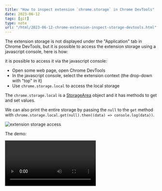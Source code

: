 ```yaml
---
title: "How to inspect extension `chrome.storage` in Chrome DevTools"
date: 2023-06-12
tags: [git]
type: note
url: "/html/2023-06-12-chrome-extension-inspect-storage-devtools.html"
---
```


The extension storage is not displayed under the "Application" tab in Chrome DevTools, but
it is possible to access the extension storage using a javascript console, here is how:

it is possible to access it via the javascript console:

* Open some web page, open Chrome DevTools
* In the javascript console, select the extension context (the drop-down with "top" in it)
* Use `chrome.storage.local` to access the local storage

The `chrome.storage.local` is a [StorageArea](https://developer.chrome.com/docs/extensions/reference/storage/#type-StorageArea) 
object and it has methods to get and set values.

We can also print the entire storage by passing the `null` to the `get` method
with `chrome.storage.local.get(null).then((data) => console.log(data))`.

<!-- more -->

![extension storage access](/static/2023-06-13-chrome-extnension-storage.png)

The demo:

![extension storage demo](/static/2023-06-13-chrome-extension-storage.mp4)

